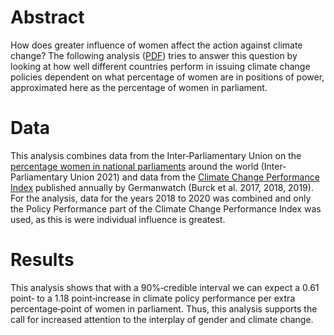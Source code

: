 # Abstract
How does greater influence of women affect the action against climate change? The following analysis ([PDF](https://github.com/philippolis/ClimatePoliciesAndWomenParliament/blob/main/Analysis.pdf)) tries to answer this question by looking at how well different countries perform in issuing climate change policies dependent on what percentage of women are in positions of power, approximated here as the percentage of women in parliament.

# Data
This analysis combines data from the Inter‐Parliamentary Union on the [percentage women in national parliaments](http://archive.ipu.org/wmn-e/world-arc.htm) around the world (Inter‐Parliamentary Union 2021) and data from the [Climate Change Performance Index](https://germanwatch.org/en/CCPI) published annually by Germanwatch (Burck et al. 2017, 2018, 2019). For the analysis, data for the years 2018 to 2020 was combined and only the Policy Performance part of the Climate Change Performance Index was used, as this is were individual influence is greatest.

# Results
This analysis shows that with a 90%‐credible interval we can expect a 0.61 point‐ to a 1.18 point‐increase in climate policy performance per extra percentage‐point of women in parliament. Thus, this analysis supports the call for increased attention to the interplay of gender and climate change.

